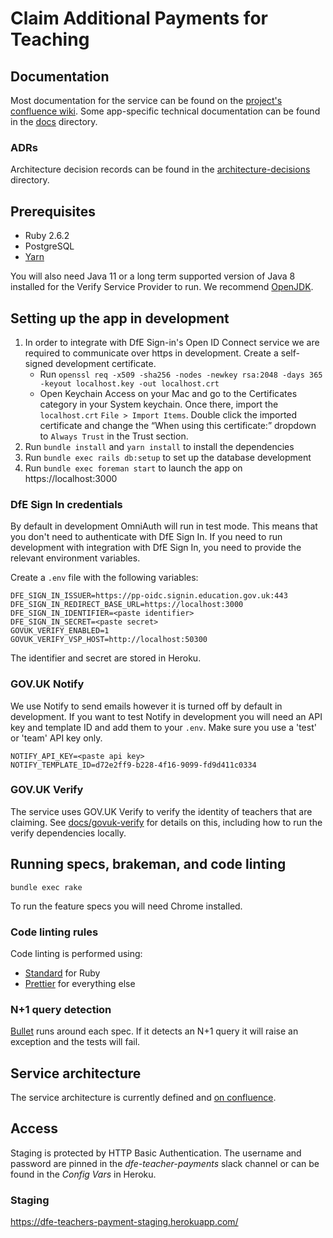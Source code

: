 # Claim Additional Payments for Teaching

## Documentation

Most documentation for the service can be found on the
[project's confluence wiki](https://dfedigital.atlassian.net/wiki/spaces/TP).
Some app-specific technical documentation can be found in the [docs](docs)
directory.

### ADRs

Architecture decision records can be found in the
[architecture-decisions](docs/architecture-decisions) directory.

## Prerequisites

- Ruby 2.6.2
- PostgreSQL
- [Yarn](https://yarnpkg.com/en/docs/install)

You will also need Java 11 or a long term supported version of Java 8 installed
for the Verify Service Provider to run. We recommend [OpenJDK][openjdk].

## Setting up the app in development

1. In order to integrate with DfE Sign-in's Open ID Connect service we are
   required to communicate over https in development. Create a self-signed
   development certificate.
   - Run
     `openssl req -x509 -sha256 -nodes -newkey rsa:2048 -days 365 -keyout localhost.key -out localhost.crt`
   - Open Keychain Access on your Mac and go to the Certificates category in
     your System keychain. Once there, import the `localhost.crt`
     `File > Import Items`. Double click the imported certificate and change the
     “When using this certificate:” dropdown to `Always Trust` in the Trust
     section.
2. Run `bundle install` and `yarn install` to install the dependencies
3. Run `bundle exec rails db:setup` to set up the database development
4. Run `bundle exec foreman start` to launch the app on https://localhost:3000

### DfE Sign In credentials

By default in development OmniAuth will run in test mode. This means that you
don't need to authenticate with DfE Sign In. If you need to run development with
integration with DfE Sign In, you need to provide the relevant environment
variables.

Create a `.env` file with the following variables:

```
DFE_SIGN_IN_ISSUER=https://pp-oidc.signin.education.gov.uk:443
DFE_SIGN_IN_REDIRECT_BASE_URL=https://localhost:3000
DFE_SIGN_IN_IDENTIFIER=<paste identifier>
DFE_SIGN_IN_SECRET=<paste secret>
GOVUK_VERIFY_ENABLED=1
GOVUK_VERIFY_VSP_HOST=http://localhost:50300
```

The identifier and secret are stored in Heroku.

### GOV.UK Notify

We use Notify to send emails however it is turned off by default in development.
If you want to test Notify in development you will need an API key and template
ID and add them to your `.env`. Make sure you use a 'test' or 'team' API key
only.

```
NOTIFY_API_KEY=<paste api key>
NOTIFY_TEMPLATE_ID=d72e2ff9-b228-4f16-9099-fd9d411c0334
```

### GOV.UK Verify

The service uses GOV.UK Verify to verify the identity of teachers that are
claiming. See [docs/govuk-verify](/docs/govuk-verify.md) for details on this,
including how to run the verify dependencies locally.

## Running specs, brakeman, and code linting

```
bundle exec rake
```

To run the feature specs you will need Chrome installed.

### Code linting rules

Code linting is performed using:

- [Standard](https://github.com/testdouble/standard) for Ruby
- [Prettier](https://prettier.io/) for everything else

### N+1 query detection

[Bullet](https://github.com/flyerhzm/bullet) runs around each spec. If it
detects an N+1 query it will raise an exception and the tests will fail.

## Service architecture

The service architecture is currently defined and
[on confluence](https://dfedigital.atlassian.net/wiki/spaces/TP/pages/1049559041/Service+Architecture).

## Access

Staging is protected by HTTP Basic Authentication. The username and password are
pinned in the _dfe-teacher-payments_ slack channel or can be found in the
_Config Vars_ in Heroku.

### Staging

https://dfe-teachers-payment-staging.herokuapp.com/

[openjdk]: https://adoptopenjdk.net/
